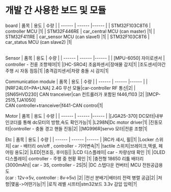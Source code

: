# 개발 간 사용한 보드 및 모듈

board
| 품목 | 용도 | 수량 |
| ------ | ------ |------ |
| STM32F103C8T6 | controller MCU |1|
| STM32F446RE | car_central MCU (can master) |1|
| STM32F411RE | car_sensor MCU (can slave1) |1|
| STM32F103C8T6 | car_status MCU (can slave2) |1|  
<br/>

Sensor
| 품목 | 용도 | 수량 |
| ------ | ------ |------ |
| [MPU-6050] 자이로센서 | controller - 전륜 조향제어|1|
|[HC-SRO4] 초음파센서|장애물 감지|1|
|조도센서|야간 주행 시 자동 점등|1|
|충격감지센서|차량 충돌 시 감지|1|
<br/>


Communication module
| 품목 | 용도 | 수량 |
| ------ | ------ |------ |
|[NRF24L01+PA+LNA] 2.4G 무선 모듈|car-controller RF 통신|2|
|[SN65HVD230] CAN tranceiver|can 컨트롤러가 포함된 f446,f103 |2|
|[MCP-2515,TJA1050] <br>CAN controller+tranceiver|f441-CAN control|1|
<br/>


Motor
| 품목 | 용도 | 수량 |
| ------ | ------ |------ |
|[JGA25-370] DC모터|내부 인코더를 통해 dc모터의 방향,속도 확인가능|1|
|L298N|Dc motor driver|1|
|진동모터|controller - 충돌 경고 핸들 진동|2|
|[MG996R]servo 모터|전륜 조향|1|
<br/>


Etc
| 품목 | 용도 | 수량 |
| ------ | ------ |------ |
|RC카 섀시, 휠||1|
|Locker 스위치| car - 배터리 on/off , controller - 기어변속|?|
|tactile 스위치|브레이크,액셀, 페어링 용도|2|
|LED|전조등, 후미등||
|LCD 디스플레이| car - 차량상태 확인 |1|
|OLED 디스플레이| controller - 주행 중 현황 확인 |1|
|충전형 18650 리튬 배터리(3000mAh)| car - 3S, controller - 2S|5|
|DC 스텝다운 컨버터| MCU 전원공급용도 <br>(car : 12v->5v, controller : 8v->5v) |2|
|전선 분배기|배터리 전력 병렬 공급|2|
|저항|몇옴->어떤기능|?|
|로직 레벨 시프터|stm32보드 3.3v 감압 입력|?|

